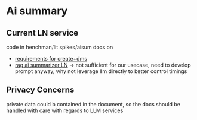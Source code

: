 # Ai summary

## Current LN service
code in henchman/lit spikes/aisum
docs on 
- [requirements for create+dms](https://confluence.lexisnexis.dev/display/HEN/Ai+Summary)
- [rag ai summarizer LN](https://confluence.lexisnexis.dev/pages/viewpage.action?spaceKey=CHAT&title=RAG+Summarization+API) -> not sufficient for our usecase, need to develop prompt anyway, why not leverage llm directly to better control timings

## Privacy Concerns
private data could b contained in the document, so the docs should be handled with care with regards to LLM services 


